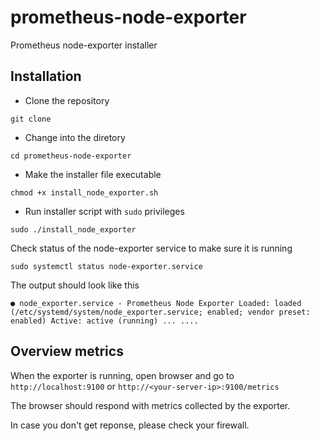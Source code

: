 # prometheus-node-exporter
Prometheus node-exporter installer

## Installation

- Clone the repository

```
git clone 
```
- Change into the diretory

```
cd prometheus-node-exporter
```

- Make the installer file executable

```
chmod +x install_node_exporter.sh 
```

- Run installer script with `sudo` privileges

```
sudo ./install_node_exporter
```

Check status of the node-exporter service to make sure it is running
```
sudo systemctl status node-exporter.service
```
The output should look like this

`● node_exporter.service - Prometheus Node Exporter
     Loaded: loaded (/etc/systemd/system/node_exporter.service; enabled; vendor preset: enabled)
     Active: active (running) ...
     ....`


## Overview metrics

When the exporter is running, open browser and go to `http://localhost:9100` or `http://<your-server-ip>:9100/metrics`

The browser should respond with metrics collected by the exporter.

In case you don't get reponse, please check your firewall.


